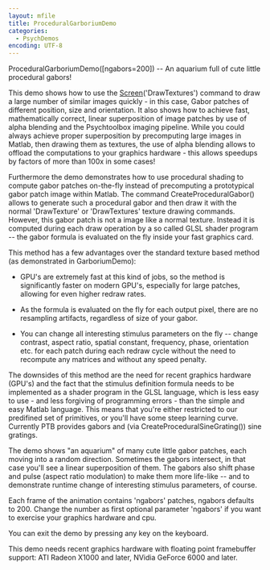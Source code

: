 ```yaml
---
layout: mfile
title: ProceduralGarboriumDemo
categories:
  - PsychDemos
encoding: UTF-8
---
```


ProceduralGarboriumDemo([ngabors=200]) -- An aquarium full of cute little procedural gabors!

This demo shows how to use the [Screen](/docs/Screen)('DrawTextures') command to draw a
large number of similar images quickly - in this case, Gabor patches of
different position, size and orientation. It also shows how to achieve
fast, mathematically correct, linear superposition of image patches by
use of alpha blending and the Psychtoolbox imaging pipeline. While you
could always achieve proper superposition by precomputing large images in
Matlab, then drawing them as textures, the use of alpha blending allows
to offload the computations to your graphics hardware - this allows
speedups by factors of more than 100x in some cases!

Furthermore the demo demonstrates how to use procedural shading to
compute gabor patches on-the-fly instead of precomputing a prototypical
gabor patch image within Matlab. The command CreateProceduralGabor()
allows to generate such a procedural gabor and then draw it with the
normal 'DrawTexture' or 'DrawTextures' texture drawing commands. However,
this gabor patch is not a image like a normal texture. Instead it is
computed during each draw operation by a so called GLSL shader program --
the gabor formula is evaluated on the fly inside your fast graphics card.

This method has a few advantages over the standard texture based method
(as demonstrated in GarboriumDemo):

- GPU's are extremely fast at this kind of jobs, so the method is
significantly faster on modern GPU's, especially for large patches,
allowing for even higher redraw rates.

- As the formula is evaluated on the fly for each output pixel, there are
no resampling artifacts, regardless of size of your gabor.

- You can change all interesting stimulus parameters on the fly -- change
contrast, aspect ratio, spatial constant, frequency, phase, orientation
etc. for each patch during each redraw cycle without the need to
recompute any matrices and without any speed penalty.

The downsides of this method are the need for recent graphics hardware
(GPU's) and the fact that the stimulus definition formula needs to be
implemented as a shader program in the GLSL language, which is less easy
to use - and less forgiving of programming errors - than the simple and
easy Matlab language. This means that you're either restricted to our
predifined set of primitives, or you'll have some steep learning curve.
Currently PTB provides gabors and (via CreateProceduralSineGrating())
sine gratings.

The demo shows "an aquarium" of many cute little gabor patches, each moving
into a random direction. Sometimes the gabors intersect, in that case
you'll see a linear superposition of them. The gabors also shift phase
and pulse (aspect ratio modulation) to make them more life-like -- and to
demonstrate runtime change of interesting stimulus parameters, of course.

Each frame of the animation contains 'ngabors' patches, ngabors defaults
to 200. Change the number as first optional parameter 'ngabors' if you want
to exercise your graphics hardware and cpu.

You can exit the demo by pressing any key on the keyboard.

This demo needs recent graphics hardware with floating point framebuffer
support: ATI Radeon X1000 and later, NVidia GeForce 6000 and later.